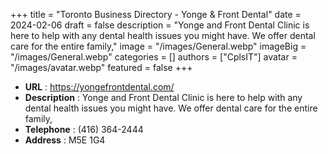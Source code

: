 +++
title = "Toronto Business Directory - Yonge & Front Dental"
date = 2024-02-06
draft = false
description = "Yonge and Front Dental Clinic is here to help with any dental health issues you might have. We offer dental care for the entire family,"
image = "/images/General.webp"
imageBig = "/images/General.webp"
categories = []
authors = ["CplsIT"]
avatar = "/images/avatar.webp"
featured = false
+++


* **URL** :  https://yongefrontdental.com/
* **Description** : Yonge and Front Dental Clinic is here to help with any dental health issues you might have. We offer dental care for the entire family,
* **Telephone** : (416) 364-2444
* **Address** : M5E 1G4